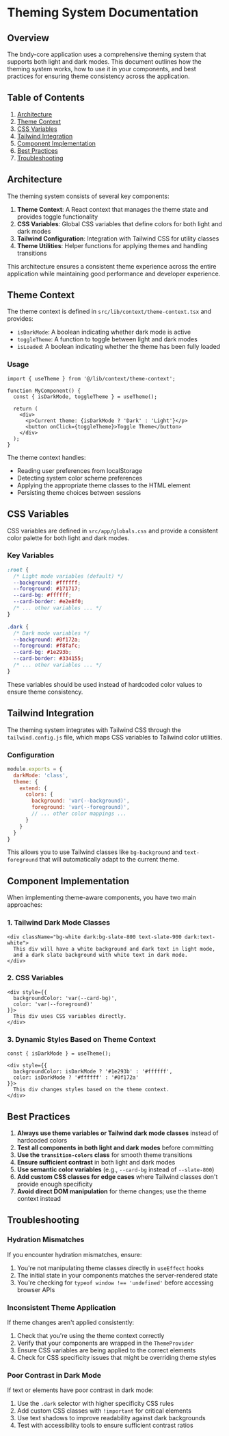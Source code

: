 # Theming System Documentation

## Overview

The bndy-core application uses a comprehensive theming system that supports both light and dark modes. This document outlines how the theming system works, how to use it in your components, and best practices for ensuring theme consistency across the application.

## Table of Contents

1. [Architecture](#architecture)
2. [Theme Context](#theme-context)
3. [CSS Variables](#css-variables)
4. [Tailwind Integration](#tailwind-integration)
5. [Component Implementation](#component-implementation)
6. [Best Practices](#best-practices)
7. [Troubleshooting](#troubleshooting)

## Architecture

The theming system consists of several key components:

1. **Theme Context**: A React context that manages the theme state and provides toggle functionality
2. **CSS Variables**: Global CSS variables that define colors for both light and dark modes
3. **Tailwind Configuration**: Integration with Tailwind CSS for utility classes
4. **Theme Utilities**: Helper functions for applying themes and handling transitions

This architecture ensures a consistent theme experience across the entire application while maintaining good performance and developer experience.

## Theme Context

The theme context is defined in `src/lib/context/theme-context.tsx` and provides:

- `isDarkMode`: A boolean indicating whether dark mode is active
- `toggleTheme`: A function to toggle between light and dark modes
- `isLoaded`: A boolean indicating whether the theme has been fully loaded

### Usage

```tsx
import { useTheme } from '@/lib/context/theme-context';

function MyComponent() {
  const { isDarkMode, toggleTheme } = useTheme();
  
  return (
    <div>
      <p>Current theme: {isDarkMode ? 'Dark' : 'Light'}</p>
      <button onClick={toggleTheme}>Toggle Theme</button>
    </div>
  );
}
```

The theme context handles:
- Reading user preferences from localStorage
- Detecting system color scheme preferences
- Applying the appropriate theme classes to the HTML element
- Persisting theme choices between sessions

## CSS Variables

CSS variables are defined in `src/app/globals.css` and provide a consistent color palette for both light and dark modes.

### Key Variables

```css
:root {
  /* Light mode variables (default) */
  --background: #ffffff;
  --foreground: #171717;
  --card-bg: #ffffff;
  --card-border: #e2e8f0;
  /* ... other variables ... */
}

.dark {
  /* Dark mode variables */
  --background: #0f172a;
  --foreground: #f8fafc;
  --card-bg: #1e293b;
  --card-border: #334155;
  /* ... other variables ... */
}
```

These variables should be used instead of hardcoded color values to ensure theme consistency.

## Tailwind Integration

The theming system integrates with Tailwind CSS through the `tailwind.config.js` file, which maps CSS variables to Tailwind color utilities.

### Configuration

```js
module.exports = {
  darkMode: 'class',
  theme: {
    extend: {
      colors: {
        background: 'var(--background)',
        foreground: 'var(--foreground)',
        // ... other color mappings ...
      }
    }
  }
}
```

This allows you to use Tailwind classes like `bg-background` and `text-foreground` that will automatically adapt to the current theme.

## Component Implementation

When implementing theme-aware components, you have two main approaches:

### 1. Tailwind Dark Mode Classes

```tsx
<div className="bg-white dark:bg-slate-800 text-slate-900 dark:text-white">
  This div will have a white background and dark text in light mode,
  and a dark slate background with white text in dark mode.
</div>
```

### 2. CSS Variables

```tsx
<div style={{ 
  backgroundColor: 'var(--card-bg)',
  color: 'var(--foreground)'
}}>
  This div uses CSS variables directly.
</div>
```

### 3. Dynamic Styles Based on Theme Context

```tsx
const { isDarkMode } = useTheme();

<div style={{ 
  backgroundColor: isDarkMode ? '#1e293b' : '#ffffff',
  color: isDarkMode ? '#ffffff' : '#0f172a'
}}>
  This div changes styles based on the theme context.
</div>
```

## Best Practices

1. **Always use theme variables or Tailwind dark mode classes** instead of hardcoded colors
2. **Test all components in both light and dark modes** before committing
3. **Use the `transition-colors` class** for smooth theme transitions
4. **Ensure sufficient contrast** in both light and dark modes
5. **Use semantic color variables** (e.g., `--card-bg` instead of `--slate-800`)
6. **Add custom CSS classes for edge cases** where Tailwind classes don't provide enough specificity
7. **Avoid direct DOM manipulation** for theme changes; use the theme context instead

## Troubleshooting

### Hydration Mismatches

If you encounter hydration mismatches, ensure:
1. You're not manipulating theme classes directly in `useEffect` hooks
2. The initial state in your components matches the server-rendered state
3. You're checking for `typeof window !== 'undefined'` before accessing browser APIs

### Inconsistent Theme Application

If theme changes aren't applied consistently:
1. Check that you're using the theme context correctly
2. Verify that your components are wrapped in the `ThemeProvider`
3. Ensure CSS variables are being applied to the correct elements
4. Check for CSS specificity issues that might be overriding theme styles

### Poor Contrast in Dark Mode

If text or elements have poor contrast in dark mode:
1. Use the `.dark` selector with higher specificity CSS rules
2. Add custom CSS classes with `!important` for critical elements
3. Use text shadows to improve readability against dark backgrounds
4. Test with accessibility tools to ensure sufficient contrast ratios
